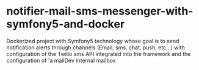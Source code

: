 # notifier-mail-sms-messenger-with-symfony5-and-docker
Dockerized project with Symfony5 technology whose goal is to send notification alerts through channels (Email, sms, chat, push, etc...) with configuration of the Twilio sms API integrated into the framework and the configuration of 'a mailDev internal mailbox
